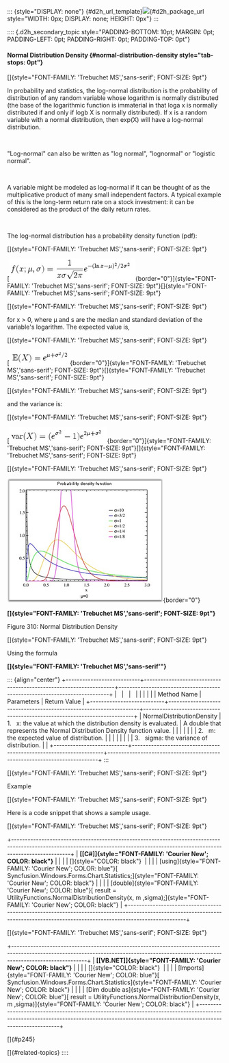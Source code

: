 ::: {style="DISPLAY: none"}
[](ms-xhelp:///?Id=d2h_url_template){#d2h_url_template}![](!package_url!){#d2h_package_url style="WIDTH: 0px; DISPLAY: none; HEIGHT: 0px"}
:::

:::: {.d2h_secondary_topic style="PADDING-BOTTOM: 10pt; MARGIN: 0pt; PADDING-LEFT: 0pt; PADDING-RIGHT: 0pt; PADDING-TOP: 0pt"}
#### Normal Distribution Density {#normal-distribution-density style="tab-stops: 0pt"}

[]{style="FONT-FAMILY: 'Trebuchet MS','sans-serif'; FONT-SIZE: 9pt"} 

In probability and statistics, the log-normal distribution is the probability of distribution of any random variable whose logarithm is normally distributed (the base of the logarithmic function is immaterial in that loga x is normally distributed if and only if logb X is normally distributed). If x is a random variable with a normal distribution, then exp(X) will have a log-normal distribution.

 

\"Log-normal\" can also be written as \"log normal\", \"lognormal\" or \"logistic normal\".

 

A variable might be modeled as log-normal if it can be thought of as the multiplicative product of many small independent factors. A typical example of this is the long-term return rate on a stock investment: it can be considered as the product of the daily return rates.

 

The log-normal distribution has a probability density function (pdf):

[]{style="FONT-FAMILY: 'Trebuchet MS','sans-serif'; FONT-SIZE: 9pt"} 

[![](ImagesExt/image64_339.jpg){border="0"}]{style="FONT-FAMILY: 'Trebuchet MS','sans-serif'; FONT-SIZE: 9pt"}[]{style="FONT-FAMILY: 'Trebuchet MS','sans-serif'; FONT-SIZE: 9pt"}

[]{style="FONT-FAMILY: 'Trebuchet MS','sans-serif'; FONT-SIZE: 9pt"} 

for x \> 0, where µ and s are the median and standard deviation of the variable\'s logarithm. The expected value is,

[]{style="FONT-FAMILY: 'Trebuchet MS','sans-serif'; FONT-SIZE: 9pt"} 

[![](ImagesExt/image64_340.jpg){border="0"}]{style="FONT-FAMILY: 'Trebuchet MS','sans-serif'; FONT-SIZE: 9pt"}[]{style="FONT-FAMILY: 'Trebuchet MS','sans-serif'; FONT-SIZE: 9pt"}

[]{style="FONT-FAMILY: 'Trebuchet MS','sans-serif'; FONT-SIZE: 9pt"} 

and the variance is:

[]{style="FONT-FAMILY: 'Trebuchet MS','sans-serif'; FONT-SIZE: 9pt"} 

[![](ImagesExt/image64_341.jpg){border="0"}]{style="FONT-FAMILY: 'Trebuchet MS','sans-serif'; FONT-SIZE: 9pt"}[]{style="FONT-FAMILY: 'Trebuchet MS','sans-serif'; FONT-SIZE: 9pt"}

[]{style="FONT-FAMILY: 'Trebuchet MS','sans-serif'; FONT-SIZE: 9pt"} 

![](ImagesExt/image64_342.jpg){border="0"}

**[]{style="FONT-FAMILY: 'Trebuchet MS','sans-serif'; FONT-SIZE: 9pt"}** 

Figure 310: Normal Distribution Density

[]{style="FONT-FAMILY: 'Trebuchet MS','sans-serif'; FONT-SIZE: 9pt"} 

Using the formula

**[]{style="FONT-FAMILY: 'Trebuchet MS','sans-serif'"}** 

::: {align="center"}
+---------------------------+-------------------------------------------------------------------+--------------------------------------------------------------------------+
|                           |                                                                   |                                                                          |
|                           |                                                                   |                                                                          |
| Method Name               | Parameters                                                        | Return Value                                                             |
+---------------------------+-------------------------------------------------------------------+--------------------------------------------------------------------------+
| NormalDistributionDensity | 1.   x: the value at which the distribution density is evaluated. | A double that represents the Normal Distribution Density function value. |
|                           |                                                                   |                                                                          |
|                           | 2.   m: the expected value of distribution.                       |                                                                          |
|                           |                                                                   |                                                                          |
|                           | 3.   sigma: the variance of distribution.                         |                                                                          |
+---------------------------+-------------------------------------------------------------------+--------------------------------------------------------------------------+
:::

[]{style="FONT-FAMILY: 'Trebuchet MS','sans-serif'; FONT-SIZE: 9pt"} 

Example

[]{style="FONT-FAMILY: 'Trebuchet MS','sans-serif'; FONT-SIZE: 9pt"} 

Here is a code snippet that shows a sample usage.

[]{style="FONT-FAMILY: 'Trebuchet MS','sans-serif'; FONT-SIZE: 9pt"} 

+---------------------------------------------------------------------------------------------------------------------------------------------------------------------------------+
| **[\[C#\]]{style="FONT-FAMILY: 'Courier New'; COLOR: black"}**                                                                                                                  |
|                                                                                                                                                                                 |
| []{style="COLOR: black"}                                                                                                                                                        |
|                                                                                                                                                                                 |
| [using]{style="FONT-FAMILY: 'Courier New'; COLOR: blue"}[ Syncfusion.Windows.Forms.Chart.Statistics;]{style="FONT-FAMILY: 'Courier New'; COLOR: black"}                         |
|                                                                                                                                                                                 |
| [double]{style="FONT-FAMILY: 'Courier New'; COLOR: blue"}[ result = UtilityFunctions.NormalDistributionDensity(x, m ,sigma);]{style="FONT-FAMILY: 'Courier New'; COLOR: black"} |
+---------------------------------------------------------------------------------------------------------------------------------------------------------------------------------+

[]{style="FONT-FAMILY: 'Trebuchet MS','sans-serif'; FONT-SIZE: 9pt"} 

+---------------------------------------------------------------------------------------------------------------------------------------------------------------------------------------+
| **[\[VB.NET\]]{style="FONT-FAMILY: 'Courier New'; COLOR: black"}**                                                                                                                    |
|                                                                                                                                                                                       |
| []{style="COLOR: black"}                                                                                                                                                              |
|                                                                                                                                                                                       |
| [Imports]{style="FONT-FAMILY: 'Courier New'; COLOR: blue"}[ Syncfusion.Windows.Forms.Chart.Statistics]{style="FONT-FAMILY: 'Courier New'; COLOR: black"}                              |
|                                                                                                                                                                                       |
| [Dim double as]{style="FONT-FAMILY: 'Courier New'; COLOR: blue"}[ result = UtilityFunctions.NormalDistributionDensity(x, m ,sigma)]{style="FONT-FAMILY: 'Courier New'; COLOR: black"} |
+---------------------------------------------------------------------------------------------------------------------------------------------------------------------------------------+

[]{#p245} 

[]{#related-topics}
::::
